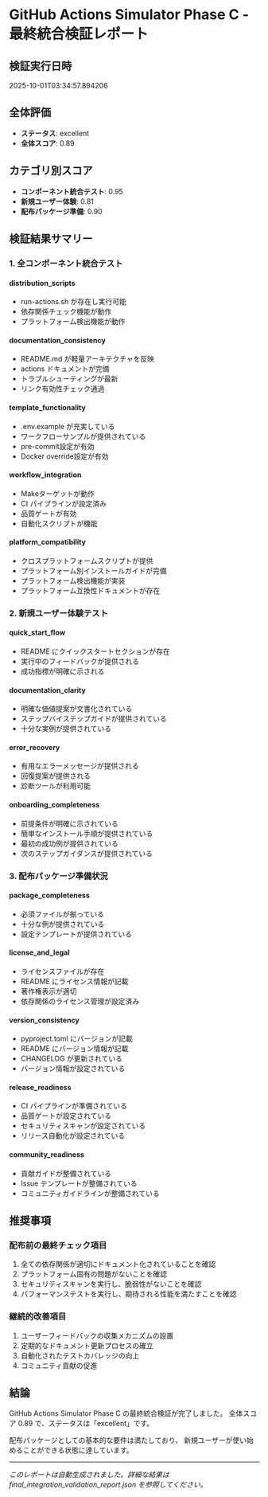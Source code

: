 # GitHub Actions Simulator Phase C - 最終統合検証レポート

## 検証実行日時
2025-10-01T03:34:57.894206

## 全体評価
- **ステータス**: excellent
- **全体スコア**: 0.89

## カテゴリ別スコア
- **コンポーネント統合テスト**: 0.95
- **新規ユーザー体験**: 0.81
- **配布パッケージ準備**: 0.90

## 検証結果サマリー

### 1. 全コンポーネント統合テスト

#### distribution_scripts
- run-actions.sh が存在し実行可能
- 依存関係チェック機能が動作
- プラットフォーム検出機能が動作

#### documentation_consistency
- README.md が軽量アーキテクチャを反映
- actions ドキュメントが完備
- トラブルシューティングが最新
- リンク有効性チェック通過

#### template_functionality
- .env.example が充実している
- ワークフローサンプルが提供されている
- pre-commit設定が有効
- Docker override設定が有効

#### workflow_integration
- Makeターゲットが動作
- CI パイプラインが設定済み
- 品質ゲートが有効
- 自動化スクリプトが機能

#### platform_compatibility
- クロスプラットフォームスクリプトが提供
- プラットフォーム別インストールガイドが完備
- プラットフォーム検出機能が実装
- プラットフォーム互換性ドキュメントが存在

### 2. 新規ユーザー体験テスト

#### quick_start_flow
- README にクイックスタートセクションが存在
- 実行中のフィードバックが提供される
- 成功指標が明確に示される

#### documentation_clarity
- 明確な価値提案が文書化されている
- ステップバイステップガイドが提供されている
- 十分な実例が提供されている

#### error_recovery
- 有用なエラーメッセージが提供される
- 回復提案が提供される
- 診断ツールが利用可能

#### onboarding_completeness
- 前提条件が明確に示されている
- 簡単なインストール手順が提供されている
- 最初の成功例が提供されている
- 次のステップガイダンスが提供されている

### 3. 配布パッケージ準備状況

#### package_completeness
- 必須ファイルが揃っている
- 十分な例が提供されている
- 設定テンプレートが提供されている

#### license_and_legal
- ライセンスファイルが存在
- README にライセンス情報が記載
- 著作権表示が適切
- 依存関係のライセンス管理が設定済み

#### version_consistency
- pyproject.toml にバージョンが記載
- README にバージョン情報が記載
- CHANGELOG が更新されている
- バージョン情報が設定されている

#### release_readiness
- CI パイプラインが準備されている
- 品質ゲートが設定されている
- セキュリティスキャンが設定されている
- リリース自動化が設定されている

#### community_readiness
- 貢献ガイドが整備されている
- Issue テンプレートが整備されている
- コミュニティガイドラインが整備されている


## 推奨事項

### 配布前の最終チェック項目
1. 全ての依存関係が適切にドキュメント化されていることを確認
2. プラットフォーム固有の問題がないことを確認
3. セキュリティスキャンを実行し、脆弱性がないことを確認
4. パフォーマンステストを実行し、期待される性能を満たすことを確認

### 継続的改善項目
1. ユーザーフィードバックの収集メカニズムの設置
2. 定期的なドキュメント更新プロセスの確立
3. 自動化されたテストカバレッジの向上
4. コミュニティ貢献の促進

## 結論
GitHub Actions Simulator Phase C の最終統合検証が完了しました。
全体スコア 0.89 で、ステータスは「excellent」です。

配布パッケージとしての基本的な要件は満たしており、
新規ユーザーが使い始めることができる状態に達しています。

---
*このレポートは自動生成されました。詳細な結果は final_integration_validation_report.json を参照してください。*
